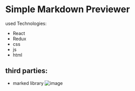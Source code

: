 # Simple Markdown Previewer

used Technologies: 
- React
- Redux
- css
- js
- html

## third parties:
- marked library
![image](https://github.com/bisky0-0/simple-Markdown-Previewer/assets/88213094/ab3419dd-406b-4c20-bcf0-a5f6ababc5e3)
